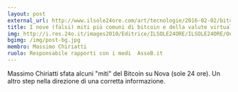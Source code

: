 ```yaml
---
layout: post
external_url: http://www.ilsole24ore.com/art/tecnologie/2016-02-02/bitcoin-non-e-sicuro-170847.shtml?uuid=ACi1ZDMC&nmll=2707#navigation
title: I nove (falsi) miti più comuni di bitcoin e della valute virtuali
img: http://i.res.24o.it/images2010/Editrice/ILSOLE24ORE/ILSOLE24ORE/Online/Immagini/ArticleGallery/Tecnologie/2016/02/Ritagli/bitcoin-U201941174411nmH-228x197@IlSole24Ore-k4HI--672x351@IlSole24Ore-Web.jpg?uuid=b0887f7a-c9cb-11e5-9949-c77b5e0fb427
bgimg: /img/post-bg.jpg
membro: Massimo Chiriatti
ruolo: Responsabile rapporti con i medi  AssoB.it
---
```

Massimo Chiriatti sfata alcuni "miti" del Bitcoin su Nova (sole 24 ore).
Un altro step nella direzione di una corretta informazione.
